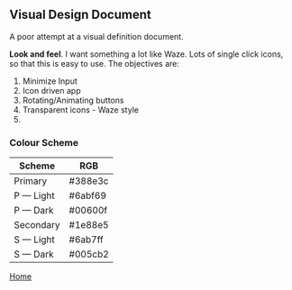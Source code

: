 ## Visual Design Document
A poor attempt at a visual definition document.

**Look and feel**. I want something a lot like Waze. Lots of single click icons, so that this is easy to use. The objectives are:
1. Minimize Input
2. Icon driven app
1. Rotating/Animating buttons
2. Transparent icons - Waze style
3.

### Colour Scheme
Scheme | RGB
--- | ---
Primary | #388e3c
P — Light | #6abf69
P — Dark | #00600f
Secondary | #1e88e5
S — Light | #6ab7ff
S — Dark | #005cb2



[Home](./Master_Document.md)
